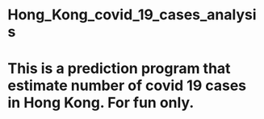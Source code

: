 # Hong_Kong_covid_19_cases_analysis

# This is a prediction program that estimate number of covid 19 cases in Hong Kong. For fun only.
